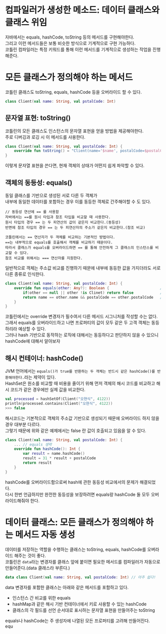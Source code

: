 컴파일러가 생성한 메소드: 데이터 클래스와 클래스 위임
==========================================
자바에서는 equals, hashCode, toString 등의 메서드를 구현해야한다.            
그리고 이런 메서드들은 보통 비슷한 방식으로 기계적으로 구현 가능하다.              
코틀린 컴파일러는 특정 키워드를 통해 이런 메서드를 기계적으로 생성하는 작업을 진행해준다.       

# 모든 클래스가 정의해야 하는 메서드   
코틀린 클래스도 toString, equals, hashCode 등을 오버라이드 할 수 있다.   

```kt
class Client(val name: String, val pstalCode: Int)
```

## 문자열 표현: toString()    
코틀린의 모든 클래스도 인스턴스의 문자열 표현을 얻을 방법을 제공해야한다.      
주로 디버깅과 로깅 시 이 메서드를 사용한다.     

```kt
class Client(val name: String, val postalCode: Int) {
    override fun toString() = "Client(name='$name', postalCode=$postalCode)"
}
```
이렇게 문자열 표현을 쓴다면, 현재 객체의 상태가 어떤지 쉽게 파악할 수 있다.   

## 객체의 동등성: equals()  
동일 클래스를 기반으로 생성된 서로 다른 두 객체가     
내부에 동일한 데이터를 포함하는 경우 이를 동등한 객체로 간주해야할 수 도 있다.       
   
```
// 동등성 연산에 == 를 사용함   
자바에서는 ==를 원시 타입과 참조 타입을 비교할 때 사용한다.       
원시 타입의 경우 == 는 두 피연산의 값이 같은지 비교한다.(동등성)        
반면에 참조 타입의 경우 == 는 두 피연산자의 주소가 같은지 비교한다.(참조 비교)        

코틀린에서는 == 연산자가 두 객체를 비교하는 기본적인 방법이다.   
==는 내부적으로 equals를 호출해서 객체를 비교하기 때문이다.   
따라서 클래스가 equals를 오버라이드하면 == 를 통해 안전하게 그 클래스의 인스턴스를 비교할 수 있다.      
참조 비교를 위해서는 === 연산자를 지원한다. 
```
   
일반적으로 객체는 주소값 비교를 진행하기 때문에 내부에 동등한 값을 가지더라도 서로 다른 종류로 인식한다.     
  
```kt
class Client(val name: String, val postalCode: Int) {
    override fun equals(other: Any?): Boolean {                       // Any는 Object 대응 클래스(최상위), Nullable 검사를 한다.  
        if(other == null || other !is Clinet) return false            // is -> 타입 검사 
        return name == other.name && postalCode == other.postalCode   // 두 객체의 프로퍼티 값이 서로 같은지 검사한다.   
    }
}
```

코틀린에서는 override 변경자가 필수여서 다른 메서드 시그니처를 작성할 수는 없다.       
그래서 equals를 오버라이드하고 나면 프로퍼티의 값이 모두 같은 두 고객 객체는 동등하리라 예상할 수 있다.          
그러나 hash 기반으로 동작하는 로직에 대해서는 동등하다고 판단하지 않을 수 있으니 hashCode에 대해서 알아보자      

## 해시 컨테이너: hashCode()     
JVM 언어에서는 `equals()가 true를 반환하는 두 객체는 반드시 같은 hashCode()를 반환해야한다.`라는 제약이 있다.      
HashSet은 원소를 비교할 때 비용을 줄이기 위해 먼저 객체의 해시 코드를 비교하고 해시 코드가 같은 경우에만 실제 값을 비교한다.   
   
```kt
val processed = hashSetOf(Client("오현식", 4122))
println(processed.contains(Client("오현식", 4122))
>>> false  
```
해시코드는 기본적으로 객체의 주소값 기반으로 생성되기 때문에 오버라이드 하지 않을 경우 대부분 다르다.    
그렇기 때문에 위와 같은 예제에서는 false 란 값이 호출되고 있음을 알 수 있다.    

```kt
class Client(val name: String, val postalCode: Int) {
    ... // equals 생략 
    override fun hashCode(): Int {
        var result = name.hashCode()
        result = 31 * result + postalCode
        return result
    }
}
```
hashCode를 오버라이드함으로써 hash에 관한 동등성 비교에서의 문제가 해결되었다.     
다시 한번 언급하지만 완전한 동등성을 보장하려면 equals랑 hashCode 둘 모두 오버라이드해줘야 한다.       
  
# 데이터 클래스: 모든 클래스가 정의해야 하는 메서드 자동 생성        
데이터를 저장하는 역할을 수행하는 클래스는 toString, equals, hashCode를 오버라이드 해주는 것이 좋다.        
코틀린은 `data`라는 변경자를 클래스 앞에 붙이면 필요한 메서드를 컴파일러가 자동으로 만들어준다.(data 클래스라 부른다.)     

```kt
data class Client(val name: String, val postalCode: Int) // 아주 쉽다!  
``` 
data 변경자를 포함한 클래스는 아래와 같은 메서드를 포함하고 있다.   
  
* 인스턴스 간 비교를 위한 equals     
* hashMap과 같은 해시 기반 컨테이너에서 키로 사용할 수 있는 hashCode    
* 클래스의 각 필드를 선언 순서대로 표시하는 문자열 표현을 만들어주는 toString
     
equals나 hashCode는 주 생성자에 나열된 모든 프로퍼티를 고려해 만들어진다.        
equ















